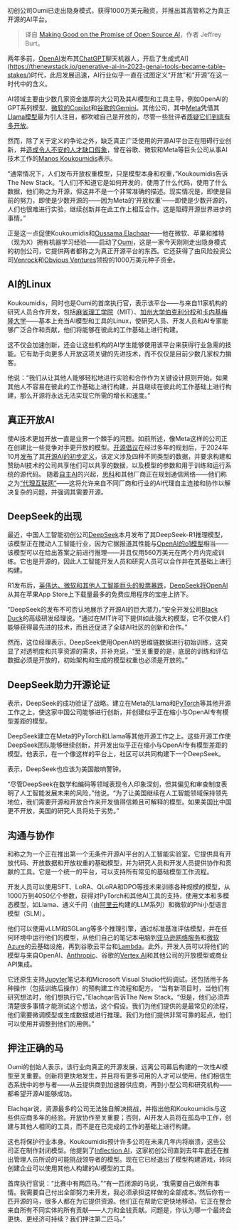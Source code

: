 
<!--
title: 开源AI的承诺兑现
cover: https://cdn.thenewstack.io/media/2025/01/64612841-womanizer-toys-8ob43mw658c-unsplash-1.jpg
-->

初创公司Oumi已走出隐身模式，获得1000万美元融资，并推出其高管称之为真正开源的AI平台。

> 译自 [Making Good on the Promise of Open Source AI](https://thenewstack.io/making-good-on-the-promise-of-open-source-ai/)，作者 Jeffrey Burt。

两年多前，[OpenAI](https://openai.com/)发布其[ChatGPT](https://thenewstack.io/openai-launches-new-chatgpt-interface-designed-for-coding/)聊天机器人，开启了生成式AI](https://thenewstack.io/generative-ai-in-2023-genai-tools-became-table-stakes/)时代，此后发展迅速，AI行业似乎一直在试图定义“开放”和“开源”在这一时代中的含义。

AI领域主要由少数几家资金雄厚的大公司及其AI模型和工具主导，例如OpenAI的GPT系列模型、[微软的Copilot](https://thenewstack.io/microsoft-makes-github-copilot-free-in-vs-code/)和[谷歌](https://cloud.google.com/?utm_content=inline+mention)[的Gemini](https://blog.google/technology/ai/google-gemini-ai/)。其他公司，其中[Meta](https://about.meta.com/?utm_content=inline%20mention&utm_source=the%20new%20stack&utm_medium=referral&utm_campaign=tns%20platform)凭借其[Llama模型](https://thenewstack.io/get-started-with-metas-llama-stack-using-conda-and-ollama/)最为引人注目，都吹嘘自己是开放的，尽管一些批评者[质疑它们到底有多开放](https://thenewstack.io/why-open-source-ai-has-no-meaning/)。

然而，除了关于定义的争论之外，缺乏真正广泛使用的开源AI平台正在阻碍行业创新，并[造成令人不安的人才缺口假象](https://thenewstack.io/upskilling-engineering-teams-for-the-ai-era/)，曾在谷歌、微软和Meta等巨头公司从事AI技术工作的[Manos Koukoumidis](https://www.linkedin.com/in/koukoumidis/)表示。

“通常情况下，人们发布开放权重模型，只是模型本身和权重，”Koukoumidis告诉The New Stack。“[人们]不知道它是如何开发的，使用了什么代码，使用了什么数据，他们称之为开源，但这并不是一个非常准确的描述。现实情况是，即使是目前的努力，即使是少数开源的——因为Meta的‘开放权重’——即使是少数开源的，人们也很难进行实验，继续创新并在此工作上相互合作。这是阻碍开源世界进步的事情。”

正是这一点促使Koukoumidis和[Oussama Elachqar](https://www.linkedin.com/in/oussamaelachqar/)——他在微软、苹果和推特（现为X）拥有机器学习经验——启动了[Oumi](https://oumi.ai/)，这是一家今天刚刚走出隐身模式的初创公司，它提供两者都称之为真正开源平台的东西。它还获得了由风险投资公司[Venrock](https://www.venrock.com/)和[Obvious Ventures](https://obvious.com/)领投的1000万美元种子资金。

## AI的Linux

Koukoumidis，同时也是Oumi的首席执行官，表示该平台——与来自11家机构的研究人员合作开发，包括[麻省理工学院](https://www.mit.edu/)（MIT）、[加州大学伯克利分校](https://www.berkeley.edu/)和[卡内基梅隆大学](https://www.cmu.edu/)——基本上充当AI模型和工具的Linux，使研究人员、开发人员和AI专家能够广泛合作和贡献，他们将能够在彼此的工作基础上进行构建。

这不仅会加速创新，还会让这些机构的AI学生能够使用该平台来获得行业急需的技能。它有助于向更多人开放这项关键的先进技术，而不仅仅是目前少数几家权力掮客。

他说：“我们从让其他人能够轻松地进行实验和合作作为关键设计原则开始。如果其他人不容易在彼此的工作基础上进行构建，并且继续在彼此的工作基础上进行构建，那么开源将永远无法实现它所需的增长和速度。”

## 真正开放AI

使AI技术更加开放一直是业界一个棘手的问题。如前所述，像Meta这样的公司正在创建比一些竞争对手更开放的模型。[开源倡议](https://opensource.org/)在经过多年的规划后，于2024年10月[发布](https://thenewstack.io/osi-finalizes-a-humble-first-definition-of-open-source-ai/)了其[开源AI的初步定义](https://opensource.org/?utm_source=the+new+stack&utm_medium=referral&utm_content=inline-mention&utm_campaign=tns+platform)，该定义涉及四种不同类型的数据，并要求构建和赞助AI技术的公司共享他们可以共享的数据，以及模型的参数和用于训练和运行系统的源代码。
随着[自主AI](https://thenewstack.io/the-architects-guide-to-understanding-agentic-ai/)的兴起，[思科](https://www.cisco.com/)和其他厂商正在规划通信网络——他们称之为[“代理互联网”](https://outshift-headless-cms-s3.s3.us-east-2.amazonaws.com/Jan2025_CREA-842_Internet%20of%20Agents%20Whitepaper.pdf)——这将允许来自不同厂商和行业的AI代理自主连接和协作以解决复杂的问题，并强调其需要开源。

## DeepSeek的出现

最近，中国人工智能初创公司[DeepSeek](https://unsloth.ai/blog/deepseek-r1)本月发布了其DeepSeek-R1推理模型，该模型正在搅动人工智能行业，因为它据报道其性能与[OpenAI的o1模型](https://thenewstack.io/openais-realtime-api-takes-a-bow/)相当——该模型可以在给出答案之前进行推理——并且仅用560万美元在两个月内完成训练。它也是开源的，因此人工智能开发人员和研究人员可以合作并在其基础上进行构建。

R1发布后，[英伟达、微软和其他人工智能巨头的股票暴跌](https://abcnews.go.com/Business/nvidia-microsoft-shares-tumble-china-based-ai-app/story?id=118136157)，[DeepSeek将OpenAI](https://www.cnbc.com/2025/01/27/chinas-deepseek-ai-tops-chatgpt-app-store-what-you-should-know.html)从其在苹果App Store上下载量最多的免费应用程序的宝座上挤下。

“DeepSeek的发布不可否认地展示了开源AI的巨大潜力，”安全开发公司[Black Duck](https://www.blackduck.com/)的高级研发经理说。“通过在MIT许可下提供如此强大的模型，它不仅使人们能够获得最先进的技术，而且还促进了全球AI社区的创新和合作。”

然而，这位经理表示，DeepSeek使用OpenAI的思维链数据进行初始训练，这突显了对透明度和共享资源的需求，并补充说，“至关重要的是，底层的训练和评估数据必须是开放的，初始架构和生成的模型权重也必须是开放的。”

## DeepSeek助力开源论证

表示，DeepSeek的成功验证了战略。建立在Meta的Llama和[PyTorch](https://thenewstack.io/why-pytorch-gets-all-the-love/)等其他开源工作之上，使这家中国公司能够进行创新，并创建似乎正在缩小与OpenAI专有模型差距的模型。

DeepSeek建立在Meta的PyTorch和Llama等其他开源工作之上。这些开源工作使DeepSeek团队能够继续创新，并开发出似乎正在缩小与OpenAI专有模型差距的模型。他表示，在一个像这样的平台上，社区可以共同构建下一个DeepSeek。

表示，DeepSeek也应该为美国敲响警钟。

“尽管DeepSeek在数学和编码等领域表现令人印象深刻，但其偏见和审查制度表明了人工智能发展未来的风险，”他说。“为了让美国继续在人工智能领域保持领先地位，我们需要开源和开放合作来开发值得信赖且可解释的模型。如果美国比中国更不开放，美国的研究人员将处于劣势。”

## 沟通与协作

和称之为一个正在推出第一个无条件开源AI平台的人工智能实验室。它提供具有开放代码、开放数据和开放权重的基础模型，并为研究人员和开发人员提供协作和贡献的工具。它是一个统一的平台，可以支持所有常见的基础模型工作流程。

开发人员可以使用SFT、LoRA、QLoRA和DPO等技术来训练各种规模的模型，从1000万到4050亿个参数，获得对PyTorch和其他AI工具的支持，使用文本和多模态模型，如Llama、通义千问（由[阿里云](https://www.alibabacloud.com/en?_p_lc=5)构建的LLM系列）和微软的Phi小型语言模型（SLM）。

他们可以使用vLLM和SGLang等多个推理引擎，通过标准基准评估模型，并在任何环境中运行他们的模型，从他们自己的笔记本电脑到[亚马逊网络服务](https://aws.amazon.com/?utm_content=inline+mention)和[微软Azure](https://azure.microsoft.com/en-us/)的云基础设施，再到谷歌云平台和[Lambda](https://lambdalabs.com/)。此外，开发人员可以将他们的模型与来自OpenAI、[Anthropic](https://www.anthropic.com/)、谷歌的[Vertex AI](https://cloud.google.com/vertex-ai)和其他公司的开放模型或商业API集成。

它还原生支持[Jupyter](https://jupyter.org/)笔记本和Microsoft Visual Studio代码调试。还包括用于各种操作（包括训练后操作）的预构建工作流程和配方。
“当有新项目时，当他们有研究想法时，他们想执行它，”Elachqar告诉The New Stack。“但是，他们必须弄清楚很多事情才能测试这个想法，这个假设。我们为他们提供的是最常见的流程，他们需要微调模型或生成数据或进行推理。我们为他们提供非常可靠的起点，他们可以使用并调整到他们的用例。”


## 押注正确的马

Oumi的创始人表示，该行业向真正的开源发展，远离公司幕后构建的一次性AI模型至关重要。创新将更快地发生，并且将有更多可用的人才可以使用，他们相信生态系统中的参与者——从云提供商到加速器供应商，再到小型公司和研究机构——都希望开源AI能够成功。

Elachqar说，资源最多的公司无法独自解决挑战，并指出他和Koukoumidis与这些供应商多年的经验。开放协作至关重要；否则，AI开发人员将在孤岛中工作，创建与其他人相同的工具，而不是在已完成的工作的基础上进行构建。

这也将保护行业本身。Koukoumidis预计许多公司在未来几年内将崩溃，这些公司正在制作封闭模型。他提到了[Inflection AI](https://inflection.ai/)，这家初创公司直到去年年底还在推出管理人员所说的可能挑战领导者的模型。现在它已经退出了模型构建游戏，转向创建企业可以使用其他人构建的AI模型的工具。

首席执行官说：“比赛中有两匹马。”“有一匹闭源的马说，‘我需要自己做所有事情。我需要自己付出全部努力来开发，我必须承担这样做的全部成本。’然后你有一匹开源的马，很多人都在为它提供资源。他们正在帮助它更快地移动，它正在整合来自所有不同实体的所有贡献——人力和金钱贡献。问题是，你认为哪一个最终会更快、更经济可持续？我们押注第二匹马。”
